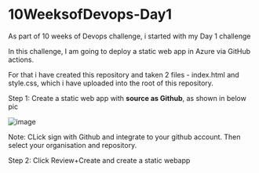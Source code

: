 # 10WeeksofDevops-Day1

As part of 10 weeks of Devops challenge, i started with my Day 1 challenge

In this challenge, I am going to deploy a static web app in Azure via GitHub actions.

For that i have created this repository and taken 2 files - index.html and style.css, which i have uploaded into the root of this repository.

Step 1:
Create a static web app with **source as Github**, as shown in below pic

![image](https://github.com/phanindrachitta/10WeeksofDevops-Day1/assets/19695219/76a0f99a-ceda-4686-bcb6-d40a3344810b)


Note: CLick sign with Github and integrate to your github account. Then select your organisation and repository.

Step 2:
Click Review+Create and create a static webapp


